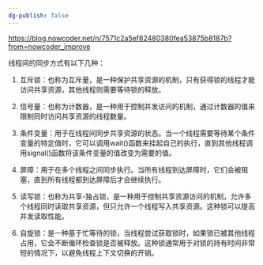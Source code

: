```yaml
---
dg-publish: false
---
```


https://blog.nowcoder.net/n/7571c2a5ef82480380fea53875b8187b?from=nowcoder_improve

线程间的同步方式有以下几种：

1.  互斥锁：也称为互斥量，是一种保护共享资源的机制，只有获得锁的线程才能访问共享资源，其他线程则需要等待锁的释放。
    
2.  信号量：也称为计数器，是一种用于控制并发访问的机制，通过计数器的值来限制同时访问共享资源的线程数量。
    
3.  条件变量：用于在线程间同步共享资源的状态。当一个线程需要等待某个条件变量的特定值时，它可以调用wait()函数来挂起自己的执行，直到其他线程调用signal()函数将该条件变量的值改变为需要的值。
    
4.  屏障：用于在多个线程之间同步执行。当所有线程到达屏障时，它们会被阻塞，直到所有线程都到达屏障后才会继续执行。
    
5.  读写锁：也称为共享-独占锁，是一种用于控制共享资源访问的机制，允许多个线程同时读取共享资源，但只允许一个线程写入共享资源。这种锁可以提高并发读取性能。
    
6.  自旋锁：是一种基于忙等待的锁，当线程尝试获取锁时，如果锁已被其他线程占用，它会不断循环检查锁是否被释放。这种锁通常用于对锁的持有时间非常短的情况下，以避免线程上下文切换的开销。